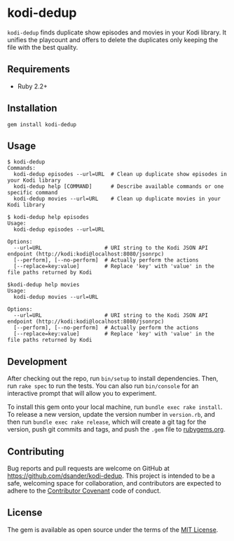 # kodi-dedup

`kodi-dedup` finds duplicate show episodes and movies in your Kodi library. It unifies the playcount and offers to delete the duplicates only keeping the file with the best quality.

## Requirements

* Ruby 2.2+

## Installation

```
gem install kodi-dedup
```

## Usage

```
$ kodi-dedup
Commands:
  kodi-dedup episodes --url=URL  # Clean up duplicate show episodes in your Kodi library
  kodi-dedup help [COMMAND]      # Describe available commands or one specific command
  kodi-dedup movies --url=URL    # Clean up duplicate movies in your Kodi library
```

```
$ kodi-dedup help episodes
Usage:
  kodi-dedup episodes --url=URL

Options:
  --url=URL                    # URI string to the Kodi JSON API endpoint (http://kodi:kodi@localhost:8080/jsonrpc)
  [--perform], [--no-perform]  # Actually perform the actions
  [--replace=key:value]        # Replace 'key' with 'value' in the file paths returned by Kodi
```

```
$kodi-dedup help movies
Usage:
  kodi-dedup movies --url=URL

Options:
  --url=URL                    # URI string to the Kodi JSON API endpoint (http://kodi:kodi@localhost:8080/jsonrpc)
  [--perform], [--no-perform]  # Actually perform the actions
  [--replace=key:value]        # Replace 'key' with 'value' in the file paths returned by Kodi
```

## Development

After checking out the repo, run `bin/setup` to install dependencies. Then, run `rake spec` to run the tests. You can also run `bin/console` for an interactive prompt that will allow you to experiment.

To install this gem onto your local machine, run `bundle exec rake install`. To release a new version, update the version number in `version.rb`, and then run `bundle exec rake release`, which will create a git tag for the version, push git commits and tags, and push the `.gem` file to [rubygems.org](https://rubygems.org).

## Contributing

Bug reports and pull requests are welcome on GitHub at https://github.com/dsander/kodi-dedup. This project is intended to be a safe, welcoming space for collaboration, and contributors are expected to adhere to the [Contributor Covenant](http://contributor-covenant.org) code of conduct.


## License

The gem is available as open source under the terms of the [MIT License](http://opensource.org/licenses/MIT).

